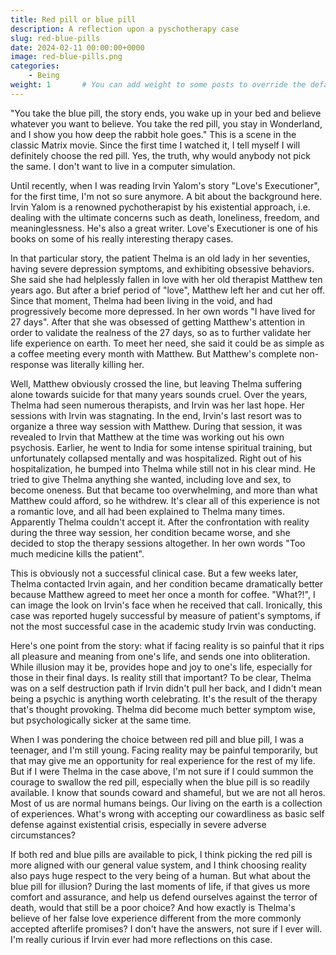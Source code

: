 ```yaml
---
title: Red pill or blue pill
description: A reflection upon a pyschotherapy case
slug: red-blue-pills
date: 2024-02-11 00:00:00+0000
image: red-blue-pills.png
categories:
    - Being
weight: 1       # You can add weight to some posts to override the default sorting (date descending)
---
```


"You take the blue pill, the story ends, you wake up in your bed and believe whatever you want to believe. You take the red pill, you stay in Wonderland, and I show you how deep the rabbit hole goes." This is a scene in the classic Matrix movie. Since the first time I watched it, I tell myself I will definitely choose the red pill. Yes, the truth, why would anybody not pick the same. I don't want to live in a computer simulation.

Until recently, when I was reading Irvin Yalom's story "Love's Executioner", for the first time, I'm not so sure anymore. A bit about the background here. Irvin Yalom is a renowned pychotherapist by his existential approach, i.e. dealing with the ultimate concerns such as death, loneliness, freedom, and meaninglessness. He's also a great writer. Love's Executioner is one of his books on some of his really interesting therapy cases. 

In that particular story, the patient Thelma is an old lady in her seventies, having severe depression symptoms, and exhibiting obsessive behaviors. She said she had helplessly fallen in love with her old therapist Matthew ten years ago. But after a brief period of "love", Matthew left her and cut her off. Since that moment, Thelma had been living in the void, and had progressively become more depressed. In her own words "I have lived for 27 days". After that she was obsessed of getting Matthew's attention in order to validate the realness of the 27 days, so as to further validate her life experience on earth. To meet her need, she said it could be as simple as a coffee meeting every month with Matthew. But Matthew's complete non-response was literally killing her.

Well, Matthew obviously crossed the line, but leaving Thelma suffering alone towards suicide for that many years sounds cruel. Over the years, Thelma had seen numerous therapists, and Irvin was her last hope. Her sessions with Irvin was stagnating. In the end, Irvin's last resort was to organize a three way session with Matthew. During that session, it was revealed to Irvin that Matthew at the time was working out his own psychosis. Earlier, he went to India for some intense spiritual training, but unfortunately collapsed mentally and was hospitalized. Right out of his hospitalization, he bumped into Thelma while still not in his clear mind. He tried to give Thelma anything she wanted, including love and sex, to become oneness. But that became too overwhelming, and more than what Matthew could afford, so he withdrew. It's clear all of this experience is not a romantic love, and all had been explained to Thelma many times. Apparently Thelma couldn't accept it. After the confrontation with reality during the three way session, her condition became worse, and she decided to stop the therapy sessions altogether. In her own words "Too much medicine kills the patient".

This is obviously not a successful clinical case. But a few weeks later, Thelma contacted Irvin again, and her condition became dramatically better because Matthew agreed to meet her once a month for coffee. "What?!", I can image the look on Irvin's face when he received that call. Ironically, this case was reported hugely successful by measure of patient's symptoms, if not the most successful case in the academic study Irvin was conducting. 

Here's one point from the story: what if facing reality is so painful that it rips all pleasure and meaning from one's life, and sends one into obliteration. While illusion may it be, provides hope and joy to one's life, especially for those in their final days. Is reality still that important? To be clear, Thelma was on a self destruction path if Irvin didn't pull her back, and I didn't mean being a psychic is anything worth celebrating. It's the result of the therapy that's thought provoking. Thelma did become much better symptom wise, but psychologically sicker at the same time.

When I was pondering the choice between red pill and blue pill, I was a teenager, and I'm still young. Facing reality may be painful temporarily, but that may give me an opportunity for real experience for the rest of my life. But if I were Thelma in the case above, I'm not sure if I could summon the courage to swallow the red pill, especially when the blue pill is so readily available. I know that sounds coward and shameful, but we are not all heros. Most of us are normal humans beings. Our living on the earth is a collection of experiences. What's wrong with accepting our cowardliness as basic self defense against existential crisis, especially in severe adverse circumstances? 

If both red and blue pills are available to pick, I think picking the red pill is more aligned with our general value system, and I think choosing reality also pays huge respect to the very being of a human. But what about the blue pill for illusion? During the last moments of life, if that gives us more comfort and assurance, and help us defend ourselves against the terror of death, would that still be a poor choice? And how exactly is Thelma's believe of her false love experience different from the more commonly accepted afterlife promises? I don't have the answers, not sure if I ever will. I'm really curious if Irvin ever had more reflections on this case.
